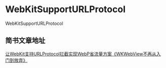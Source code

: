 # WebKitSupportURLProtocol
WebKitSupportURLProtocol


## 简书文章地址
[让WebKit支持URLProtocol拦截实现WebP省流量方案《WKWebView不再从入门到放弃》](http://www.jianshu.com/p/afffda6d885a)
